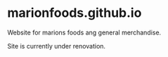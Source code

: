 # marionfoods.github.io
Website for marions foods ang general merchandise.

Site is currently under renovation.
